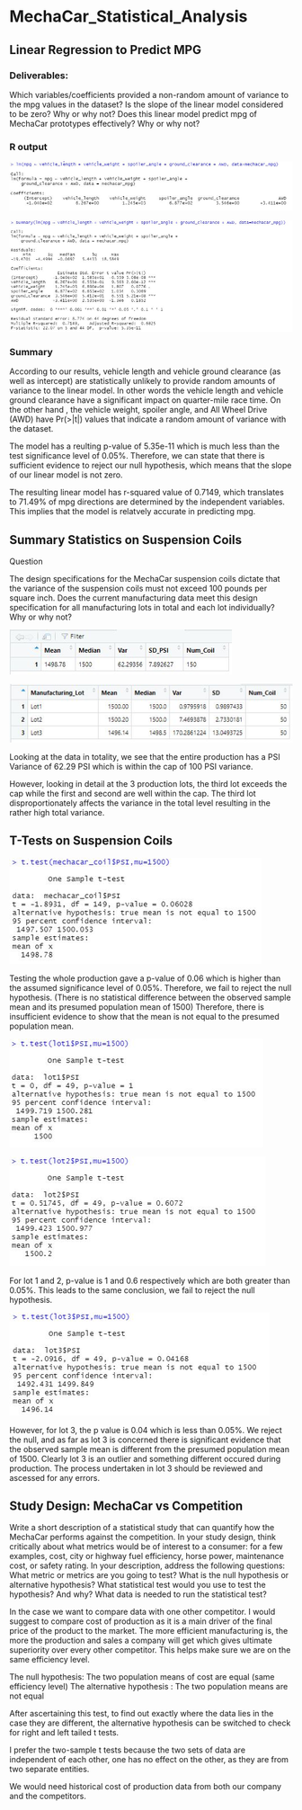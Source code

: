 # MechaCar_Statistical_Analysis

## Linear Regression to Predict MPG

### Deliverables:
Which variables/coefficients provided a non-random amount of variance to the mpg values in the dataset?
Is the slope of the linear model considered to be zero? Why or why not?
Does this linear model predict mpg of MechaCar prototypes effectively? Why or why not?

### R output
![Alt Text](https://github.com/Nehemiahmageto/MechaCar_Statistical_Analysis/blob/main/pictures/lm.JPG)

![Alt Text](https://github.com/Nehemiahmageto/MechaCar_Statistical_Analysis/blob/main/pictures/summary%20lm.JPG)

### Summary

According to our results, vehicle length and vehicle ground clearance (as well as intercept) are statistically unlikely to provide random amounts of variance to the linear model. In other words the vehicle length and vehicle ground clearance have a significant impact on quarter-mile race time.
On the other hand , the vehicle weight, spoiler angle, and All Wheel Drive (AWD) have Pr(>|t|) values that indicate a random amount of variance with the dataset.

The model has a reulting p-value of 5.35e-11 which is much less than the test significance level of 0.05%.
Therefore, we can state that there is sufficient evidence to reject our null hypothesis, which means that the slope of our linear model is not zero.

The resulting linear model has r-squared value of 0.7149, which translates to 71.49% of mpg directions are determined by the independent variables.
This implies that the model is relatvely accurate in predicting mpg.

## Summary Statistics on Suspension Coils

Question

The design specifications for the MechaCar suspension coils dictate that the variance of the suspension coils must not exceed 100 pounds per square inch. Does the current manufacturing data meet this design specification for all manufacturing lots in total and each lot individually? Why or why not?

![Alt Text](https://github.com/Nehemiahmageto/MechaCar_Statistical_Analysis/blob/main/pictures/total%20summary.JPG)

![Alt Text](https://github.com/Nehemiahmageto/MechaCar_Statistical_Analysis/blob/main/pictures/lot%20summary.JPG)

Looking at the data in totality, we see that the entire production has a PSI Variance of 62.29 PSI which is within the cap of 100 PSI variance.

However, looking in detail at the 3 production lots, the third lot exceeds the cap while the first and second are well within the cap.
The third lot disproportionately affects the variance in the total level resulting in the rather high total variance.

## T-Tests on Suspension Coils
![Alt Text](https://github.com/Nehemiahmageto/MechaCar_Statistical_Analysis/blob/main/pictures/t%20test.JPG)

Testing the whole production gave a p-value of 0.06 which is higher than the assumed significance level of 0.05%.
Therefore, we fail to reject the null hypothesis. (There is no statistical difference between the observed sample mean and its presumed population mean of 1500)
Therefore, there is insufficient evidence to show that the mean is not equal to the presumed population mean.

![Alt Text](https://github.com/Nehemiahmageto/MechaCar_Statistical_Analysis/blob/main/pictures/t%20test%20lot%201.JPG)

![Alt Text](https://github.com/Nehemiahmageto/MechaCar_Statistical_Analysis/blob/main/pictures/t%20test%20lot%202.JPG)

For lot 1 and 2, p-value is 1 and 0.6 respectively which are both greater than 0.05%.
This leads to the same conclusion, we fail to reject the null hypothesis.

![Alt Text](https://github.com/Nehemiahmageto/MechaCar_Statistical_Analysis/blob/main/pictures/t%20test%20lot%203.JPG)

However, for lot 3, the p value is 0.04 which is less than 0.05%.
We reject the null, and as far as lot 3 is concerned there is significant evidence that the observed sample mean is different from the presumed population mean of 1500.
Clearly lot 3 is an outlier and something different occured during production. The process undertaken in lot 3 should be reviewed and ascessed for any errors.

## Study Design: MechaCar vs Competition

Write a short description of a statistical study that can quantify how the MechaCar performs against the competition. In your study design, think critically about what metrics would be of interest to a consumer: for a few examples, cost, city or highway fuel efficiency, horse power, maintenance cost, or safety rating.
In your description, address the following questions:
What metric or metrics are you going to test?
What is the null hypothesis or alternative hypothesis?
What statistical test would you use to test the hypothesis? And why?
What data is needed to run the statistical test?

In the case we want to compare data with one other competitor.
I would suggest to compare cost of production as it is a main driver of the final price of the product to the market. The more efficient manufacturing is, the more the production and sales a company will get which gives ultimate superiority over every other competitor. This helps make sure we are on the same efficiency level.

The null hypothesis:          The two population means of cost are equal (same efficiency level)
The alternative hypothesis :  The two population means are not equal

After ascertaining this test, to find out exactly where the data lies in the case they are different, the alternative hypothesis can be switched to check for right and left tailed t tests.

I prefer the two-sample t tests because the two sets of data are independent of each other, one has no effect on the other, as they are from two separate entities.

We would need historical cost of production data from both our company and the competitors.
